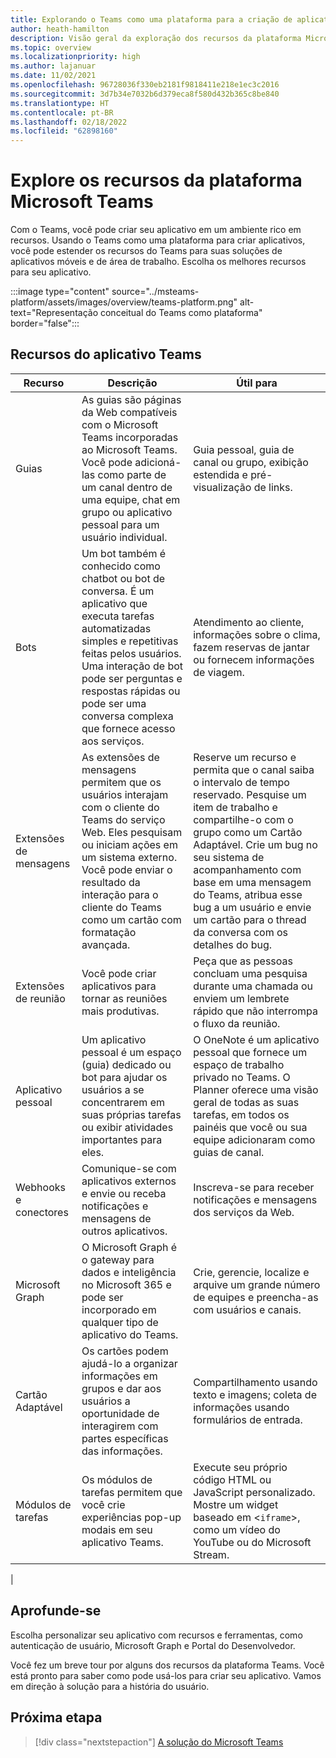```yaml
---
title: Explorando o Teams como uma plataforma para a criação de aplicativos
author: heath-hamilton
description: Visão geral da exploração dos recursos da plataforma Microsoft Teams.
ms.topic: overview
ms.localizationpriority: high
ms.author: lajanuar
ms.date: 11/02/2021
ms.openlocfilehash: 96728036f330eb2181f9818411e218e1ec3c2016
ms.sourcegitcommit: 3d7b34e7032b6d379eca8f580d432b365c8be840
ms.translationtype: HT
ms.contentlocale: pt-BR
ms.lasthandoff: 02/18/2022
ms.locfileid: "62898160"
---
```

# <a name="explore-teams-platform-features"></a>Explore os recursos da plataforma Microsoft Teams

Com o Teams, você pode criar seu aplicativo em um ambiente rico em recursos. Usando o Teams como uma plataforma para criar aplicativos, você pode estender os recursos do Teams para suas soluções de aplicativos móveis e de área de trabalho. Escolha os melhores recursos para seu aplicativo.

:::image type="content" source="../msteams-platform/assets/images/overview/teams-platform.png" alt-text="Representação conceitual do Teams como plataforma" border="false":::

## <a name="teams-app-features"></a>Recursos do aplicativo Teams

| Recurso | Descrição | Útil para |
| --- | --- | --- |
|Guias | As guias são páginas da Web compatíveis com o Microsoft Teams incorporadas ao Microsoft Teams. Você pode adicioná-las como parte de um canal dentro de uma equipe, chat em grupo ou aplicativo pessoal para um usuário individual. | Guia pessoal, guia de canal ou grupo, exibição estendida e pré-visualização de links. |
| Bots | Um bot também é conhecido como chatbot ou bot de conversa. É um aplicativo que executa tarefas automatizadas simples e repetitivas feitas pelos usuários. Uma interação de bot pode ser perguntas e respostas rápidas ou pode ser uma conversa complexa que fornece acesso aos serviços. | Atendimento ao cliente, informações sobre o clima, fazem reservas de jantar ou fornecem informações de viagem. |
| Extensões de mensagens | As extensões de mensagens permitem que os usuários interajam com o cliente do Teams do serviço Web. Eles pesquisam ou iniciam ações em um sistema externo. Você pode enviar o resultado da interação para o cliente do Teams como um cartão com formatação avançada. | Reserve um recurso e permita que o canal saiba o intervalo de tempo reservado. Pesquise um item de trabalho e compartilhe-o com o grupo como um Cartão Adaptável. Crie um bug no seu sistema de acompanhamento com base em uma mensagem do Teams, atribua esse bug a um usuário e envie um cartão para o thread da conversa com os detalhes do bug. |
|Extensões de reunião | Você pode criar aplicativos para tornar as reuniões mais produtivas. | Peça que as pessoas concluam uma pesquisa durante uma chamada ou enviem um lembrete rápido que não interrompa o fluxo da reunião. |
| Aplicativo pessoal | Um aplicativo pessoal é um espaço (guia) dedicado ou bot para ajudar os usuários a se concentrarem em suas próprias tarefas ou exibir atividades importantes para eles. | O OneNote é um aplicativo pessoal que fornece um espaço de trabalho privado no Teams. O Planner oferece uma visão geral de todas as suas tarefas, em todos os painéis que você ou sua equipe adicionaram como guias de canal. |
| Webhooks e conectores | Comunique-se com aplicativos externos e envie ou receba notificações e mensagens de outros aplicativos. | Inscreva-se para receber notificações e mensagens dos serviços da Web. |
| Microsoft Graph | O Microsoft Graph é o gateway para dados e inteligência no Microsoft 365 e pode ser incorporado em qualquer tipo de aplicativo do Teams. | Crie, gerencie, localize e arquive um grande número de equipes e preencha-as com usuários e canais. |
| Cartão Adaptável | Os cartões podem ajudá-lo a organizar informações em grupos e dar aos usuários a oportunidade de interagirem com partes específicas das informações. | Compartilhamento usando texto e imagens; coleta de informações usando formulários de entrada. |
| Módulos de tarefas | Os módulos de tarefas permitem que você crie experiências pop-up modais em seu aplicativo Teams. | Execute seu próprio código HTML ou JavaScript personalizado. Mostre um widget baseado em <`iframe`>, como um vídeo do YouTube ou do Microsoft Stream. |
|

## <a name="dive-deeper"></a>Aprofunde-se

Escolha personalizar seu aplicativo com recursos e ferramentas, como autenticação de usuário, Microsoft Graph e Portal do Desenvolvedor.

Você fez um breve tour por alguns dos recursos da plataforma Teams. Você está pronto para saber como pode usá-los para criar seu aplicativo. Vamos em direção à solução para a história do usuário.

## <a name="next-step"></a>Próxima etapa

> [!div class="nextstepaction"]
> [A solução do Microsoft Teams](overview-solution.md)
